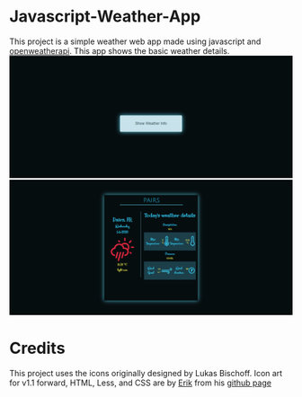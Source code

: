 # Javascript-Weather-App

This project is a simple weather web app made using javascript and [openweatherapi](https://openweathermap.org/). This app shows the basic weather details.
![alt text](https://raw.githubusercontent.com/sauravk7077/Javascript-Weather-App/master/display2.png)
![alt text](https://raw.githubusercontent.com/sauravk7077/Javascript-Weather-App/master/display.png)


# Credits
This project uses the icons originally designed by Lukas Bischoff. Icon art for v1.1 forward, HTML, Less, and CSS are by [Erik](https://github.com/erikflowers) from his [github page](https://github.com/erikflowers/weather-icons)

